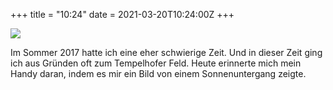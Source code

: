+++
title = "10:24"
date = 2021-03-20T10:24:00Z
+++

![](/2021/10-24/feld.JPG)

Im Sommer 2017 hatte ich eine eher schwierige Zeit. Und in dieser Zeit ging ich aus Gründen oft zum Tempelhofer Feld. Heute erinnerte mich mein Handy daran, indem es mir ein Bild von einem Sonnenuntergang zeigte.